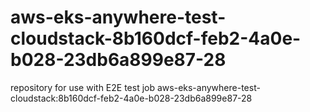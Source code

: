 # aws-eks-anywhere-test-cloudstack-8b160dcf-feb2-4a0e-b028-23db6a899e87-28
repository for use with E2E test job aws-eks-anywhere-test-cloudstack:8b160dcf-feb2-4a0e-b028-23db6a899e87-28

